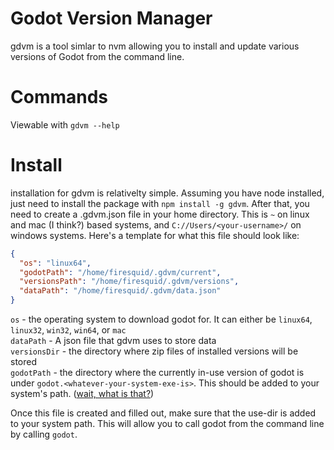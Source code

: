 # Godot Version Manager
gdvm is a tool simlar to nvm allowing you to install and update various versions of Godot from the command line. 

# Commands
Viewable with `gdvm --help`

# Install
installation for gdvm is relativelty simple. Assuming you have node installed, just need to install the package with `npm install -g gdvm`. After that, you need to create a .gdvm.json file in your home directory. This is `~` on linux and mac (I think?) based systems, and `C://Users/<your-username>/` on windows systems. Here's a template for what this file should look like:
```json
{
  "os": "linux64",
  "godotPath": "/home/firesquid/.gdvm/current",
  "versionsPath": "/home/firesquid/.gdvm/versions",
  "dataPath": "/home/firesquid/.gdvm/data.json"
}
```
`os` - the operating system to download godot for. It can either be `linux64`, `linux32`, `win32`, `win64`, or `mac`  
`dataPath` - A json file that gdvm uses to store data   
`versionsDir` - the directory where zip files of installed versions will be stored  
`godotPath` - the directory where the currently in-use version of godot is under `godot.<whatever-your-system-exe-is>`. This should be added to your system's path. ([wait, what is that?](https://en.wikipedia.org/wiki/PATH_(variable))) 
  
Once this file is created and filled out, make sure that the use-dir is added to your system path. This will allow you to call godot from the command line by calling `godot`. 